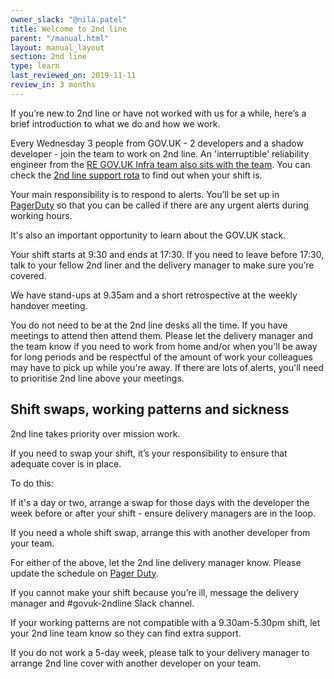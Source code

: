 ```yaml
---
owner_slack: "@nila.patel"
title: Welcome to 2nd line
parent: "/manual.html"
layout: manual_layout
section: 2nd line
type: learn
last_reviewed_on: 2019-11-11
review_in: 3 months
---
```


If you’re new to 2nd line or have not worked with us for a while, here’s a brief introduction to what we do and how we work.

Every Wednesday 3 people from GOV.UK - 2 developers and a shadow developer - join the team to work on 2nd line. An 'interruptible' reliability engineer from the [RE GOV.UK Infra team also sits with the team](/manual/raising-issues-with-reliability-engineering.html#header). You can check the [2nd line support rota](https://docs.google.com/spreadsheets/d/1OTVm_k6MDdCFN1EFzrKXWu4iIPI7uR9mssI8AMwn7lU/edit#gid=10) to find out when your shift is.  

Your main responsibility is to respond to alerts. You’ll be set up in [PagerDuty](https://governmentdigitalservice.pagerduty.com/schedules#?offset=5) so that you can be called if there are any urgent alerts during working hours.

It's also an important opportunity to learn about the GOV.UK stack.

Your shift starts at 9:30 and ends at 17:30. If you need to leave before 17:30, talk to your fellow 2nd liner and the delivery manager to make sure you’re covered.

We have stand-ups at 9.35am and a short retrospective at the weekly handover meeting.

You do not need to be at the 2nd line desks all the time. If you have meetings to attend then attend them. Please let the delivery manager and the team know if you need to work from home and/or when you'll be away for long periods and be respectful of the amount of work your colleagues may have to pick up while you're away. If there are lots of alerts, you'll need to prioritise 2nd line above your meetings.

## Shift swaps, working patterns and sickness

2nd line takes priority over mission work.

If you need to swap your shift, it’s your responsibility to ensure that adequate cover is in place.

To do this:

If it's a day or two, arrange a swap for those days with the developer the week before or after your shift - ensure delivery managers are in the loop.

If you need a whole shift swap, arrange this with another developer from your team.

For either of the above, let the 2nd line delivery manager know. Please update the schedule on [Pager Duty](https://governmentdigitalservice.pagerduty.com/schedules#?offset=5).

If you cannot make your shift because you’re ill, message the delivery manager and #govuk-2ndline Slack channel.

If your working patterns are not compatible with a 9.30am-5.30pm shift, let your 2nd line team know so they can find extra support.

If you do not work a 5-day week, please talk to your delivery manager to arrange 2nd line cover with another developer on your team.
